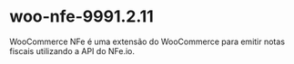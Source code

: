# woo-nfe-9991.2.11
WooCommerce NFe é uma extensão do WooCommerce para emitir notas fiscais utilizando a API do NFe.io.
